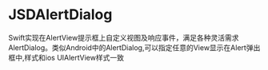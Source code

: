 # JSDAlertDialog
Swift实现在AlertView提示框上自定义视图及响应事件，满足各种灵活需求 AlertDialog。类似Android中的AlertDialog,可以指定任意的View显示在Alert弹出框中,样式和ios UIAlertView样式一致
